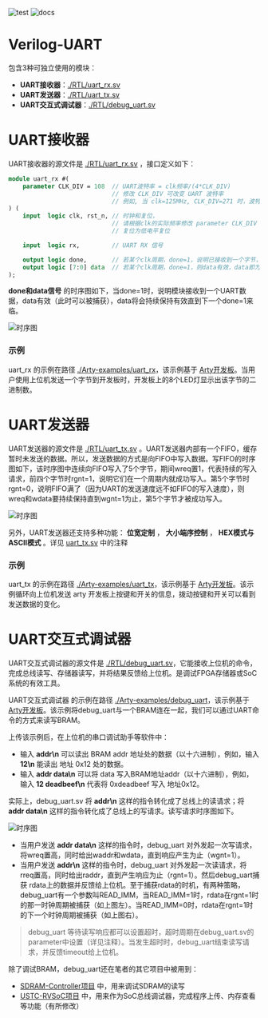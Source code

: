 ![test](https://img.shields.io/badge/test-passing-green.svg)
![docs](https://img.shields.io/badge/docs-passing-green.svg)

Verilog-UART
===========================
包含3种可独立使用的模块：

* **UART接收器**：[./RTL/uart_rx.sv](https://github.com/WangXuan95/Verilog-UART/blob/master/RTL/uart_rx.sv)
* **UART发送器**：[./RTL/uart_tx.sv](https://github.com/WangXuan95/Verilog-UART/blob/master/RTL/uart_tx.sv)
* **UART交互式调试器**：[./RTL/debug_uart.sv](https://github.com/WangXuan95/Verilog-UART/blob/master/RTL/debug_uart.sv)

# UART接收器

UART接收器的源文件是 [./RTL/uart_rx.sv](https://github.com/WangXuan95/Verilog-UART/blob/master/RTL/uart_rx.sv) ，接口定义如下：

```SystemVerilog
module uart_rx #(
    parameter CLK_DIV = 108  // UART波特率 = clk频率/(4*CLK_DIV)
                             // 修改 CLK_DIV 可改变 UART 波特率
                             // 例如, 当 clk=125MHz, CLK_DIV=271 时，波特率 =125MHz/(4*271)=115200
) (
    input  logic clk, rst_n, // 时钟和复位，
                             // 请根据clk的实际频率修改 parameter CLK_DIV 以适应实际的波特率
                             // 复位为低电平复位

    input  logic rx,         // UART RX 信号

    output logic done,       // 若某个clk周期，done=1，说明已接收到一个字节，
    output logic [7:0] data  // 若某个clk周期，done=1，则data有效，data即为接收到的字节
);
```

**done和data信号** 的时序图如下，当done=1时，说明模块接收到一个UART数据，data有效（此时可以被捕获），data将会持续保持有效直到下一个done=1来临。

![时序图](https://github.com/WangXuan95/Verilog-UART/blob/master/images/uart_rx.png)

### 示例

uart_rx 的示例在路径 [./Arty-examples/uart_rx](https://github.com/WangXuan95/Verilog-UART/blob/master/Arty-examples/uart_rx)，该示例基于 [Arty开发板](http://www.digilent.com.cn/products/product-arty-board-artix-7-fpga-development-board-for-makers-and-hobbyists.html)。当用户使用上位机发送一个字节到开发板时，开发板上的8个LED灯显示出该字节的二进制数。

# UART发送器

UART发送器的源文件是 [./RTL/uart_tx.sv](https://github.com/WangXuan95/Verilog-UART/blob/master/RTL/uart_tx.sv) 。UART发送器内部有一个FIFO，缓存暂时未发送的数据。所以，发送数据的方式是向FIFO中写入数据。写FIFO的时序图如下，该时序图中连续向FIFO写入了5个字节，期间wreq置1，代表持续的写入请求，前四个字节时rgnt=1，说明它们在一个周期内就成功写入。第5个字节时rgnt=0，说明FIFO满了（因为UART的发送速度远不如FIFO的写入速度），则wreq和wdata要持续保持直到wgnt=1为止，第5个字节才被成功写入。

![时序图](https://github.com/WangXuan95/Verilog-UART/blob/master/images/uart_tx.png)

另外，UART发送器还支持多种功能： **位宽定制** ， **大小端序控制** ， **HEX模式与ASCII模式** 。详见 [uart_tx.sv](https://github.com/WangXuan95/Verilog-UART/blob/master/RTL/uart_tx.sv) 中的注释

### 示例

uart_tx 的示例在路径 [./Arty-examples/uart_tx](https://github.com/WangXuan95/Verilog-UART/blob/master/Arty-examples/uart_tx)，该示例基于 [Arty开发板](http://www.digilent.com.cn/products/product-arty-board-artix-7-fpga-development-board-for-makers-and-hobbyists.html)。该示例循环向上位机发送 arty 开发板上按键和开关的信息，拨动按键和开关可以看到发送数据的变化。

# UART交互式调试器

UART交互式调试器的源文件是 [./RTL/debug_uart.sv](https://github.com/WangXuan95/Verilog-UART/blob/master/RTL/debug_uart.sv)，它能接收上位机的命令，完成总线读写、存储器读写，并将结果反馈给上位机。是调试FPGA存储器或SoC系统的有效工具。

UART交互式调试器 的示例在路径 [./Arty-examples/debug_uart](https://github.com/WangXuan95/Verilog-UART/blob/master/Arty-examples/debug_uart)，该示例基于 [Arty开发板](http://www.digilent.com.cn/products/product-arty-board-artix-7-fpga-development-board-for-makers-and-hobbyists.html)。该示例将debug_uart与一个BRAM连在一起，我们可以通过UART命令的方式来读写BRAM。

上传该示例后，在上位机的串口调试助手等软件中：

* 输入 **addr\n** 可以读出 BRAM addr 地址处的数据（以十六进制），例如，输入 **12\n** 能读出 地址 0x12 处的数据。
* 输入 **addr data\n** 可以将 data 写入BRAM地址addr（以十六进制），例如，输入 **12 deadbeef\n** 代表将 0xdeadbeef 写入 地址0x12。

实际上，debug_uart.sv 将 **addr\n** 这样的指令转化成了总线上的读请求；将 **addr data\n** 这样的指令转化成了总线上的写请求。读写请求时序图如下。

![时序图](https://github.com/WangXuan95/Verilog-UART/blob/master/images/debug_uart.png)

* 当用户发送 **addr data\n** 这样的指令时，debug_uart 对外发起一次写请求，将wreq置高，同时给出waddr和wdata，直到响应产生为止（wgnt=1）。
* 当用户发送 **addr\n** 这样的指令时，debug_uart 对外发起一次读请求，将rreq置高，同时给出raddr，直到产生响应为止（rgnt=1）。然后debug_uart捕获 rdata上的数据并反馈给上位机。至于捕获rdata的时机，有两种策略，debug_uart有一个参数叫READ_IMM，当READ_IMM=1时，rdata在rgnt=1时的那一时钟周期被捕获（如上图左）。当READ_IMM=0时，rdata在rgnt=1时的下一个时钟周期被捕获（如上图右）。

> debug_uart 等待读写响应都可以设置超时，超时周期在debug_uart.sv的parameter中设置（详见注释）。当发生超时时，debug_uart结束读写请求，并反馈timeout给上位机。

除了调试BRAM，debug_uart还在笔者的其它项目中被用到：

* [SDRAM-Controller项目](https://github.com/WangXuan95/SDRAM-Controller) 中，用来调试SDRAM的读写
* [USTC-RVSoC项目](https://github.com/WangXuan95/USTC-RVSoC) 中，用来作为SoC总线调试器，完成程序上传、内存查看等功能（有所修改）
